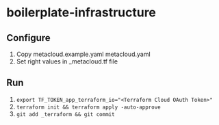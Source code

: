 # boilerplate-infrastructure

## Configure
1. Copy metacloud.example.yaml metacloud.yaml
2. Set right values in _metacloud.tf file

## Run
1. `export TF_TOKEN_app_terraform_io="<Terraform Cloud OAuth Token>"`
2. `terraform init && terraform apply -auto-approve`
3. `git add _terraform && git commit`
